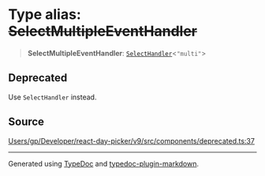 # Type alias: ~~SelectMultipleEventHandler~~

> **SelectMultipleEventHandler**: [`SelectHandler`](/api/type-aliases/SelectHandler.md)\<`"multi"`\>

## Deprecated

Use `SelectHandler` instead.

## Source

[Users/gp/Developer/react-day-picker/v9/src/components/deprecated.ts:37](https://github.com/gpbl/react-day-picker/blob/005599683/src/components/deprecated.ts#L37)

***

Generated using [TypeDoc](https://typedoc.org) and [typedoc-plugin-markdown](https://typedoc-plugin-markdown.org).
